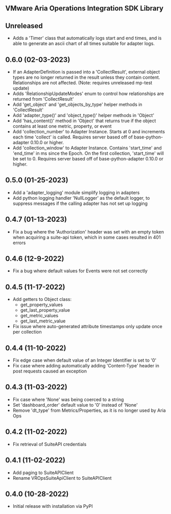 VMware Aria Operations Integration SDK Library
----------------------------------------------
## Unreleased
* Adds a 'Timer' class that automatically logs start and end times, and is able
  to generate an ascii chart of all times suitable for adapter logs.

## 0.6.0 (02-03-2023)
* If an AdapterDefinition is passed into a 'CollectResult', external object types
  are no longer returned in the result unless they contain content. Relationships
  are not affected. (Note: requires unreleased mp-test update)
* Adds 'RelationshipUpdateModes' enum to control how relationships are returned from 
  'CollectResult'
* Add 'get_object' and 'get_objects_by_type' helper methods in 'CollectResult'
* Add 'adapter_type()' and 'object_type()' helper methods in 'Object'
* Add 'has_content()' method in 'Object' that returns true if the object contains 
  at least one metric, property, or event
* Add 'collection_number' to Adapter Instance. Starts at 0 and increments each time 
  'collect' is called. Requires server based off of base-python-adapter 0.10.0 or 
  higher.
* Add 'collection_window' to Adapter Instance. Contains 'start_time' and 'end_time' 
  in ms since the Epoch. On the first collection, 'start_time' will be set to 0. 
  Requires server based off of base-python-adapter 0.10.0 or higher.

## 0.5.0 (01-25-2023)
* Add a 'adapter_logging' module simplify logging in adapters
* Add python logging handler 'NullLogger' as the default logger, to suppress 
  messages if the calling adapter has not set up logging

## 0.4.7 (01-13-2023)
* Fix a bug where the 'Authorization' header was set with an empty token when 
  acquiring a suite-api token, which in some cases resulted in 401 errors

## 0.4.6 (12-9-2022)
* Fix a bug where default values for Events were not set correctly

## 0.4.5 (11-17-2022)
* Add getters to Object class:
  - get_property_values
  - get_last_property_value
  - get_metric_values
  - get_last_metric_value
* Fix issue where auto-generated attribute timestamps only update once per collection

## 0.4.4 (11-10-2022)
* Fix edge case when default value of an Integer Identifier is set to '0'
* Fix case where adding automatically adding 'Content-Type' header in post requests caused an exception

## 0.4.3 (11-03-2022)
* Fix case where 'None' was being coerced to a string
* Set 'dashboard_order' default value to '0' instead of 'None'
* Remove 'dt_type' from Metrics/Properties, as it is no longer used by Aria Ops

## 0.4.2 (11-02-2022)
* Fix retrieval of SuiteAPI credentials

## 0.4.1 (11-02-2022)
* Add paging to SuiteAPIClient
* Rename VROpsSuiteApiClient to SuiteAPIClient

## 0.4.0 (10-28-2022)
* Initial release with installation via PyPI
